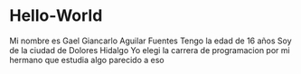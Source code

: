 # Hello-World
Mi nombre es Gael Giancarlo Aguilar Fuentes 
Tengo la edad de 16 años
Soy de la ciudad de Dolores Hidalgo
Yo elegi la carrera de programacion por mi hermano que estudia algo parecido a eso
